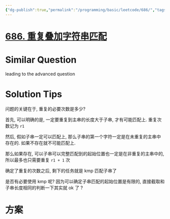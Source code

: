 ```yaml
---
{"dg-publish":true,"permalink":"/programming/basic/leetcode/686/","tags":["leetcode/sub/consecutive","leetcode/unsolved","leetcode/kmp"]}
---
```



# [686. 重复叠加字符串匹配](https://leetcode.cn/problems/repeated-string-match/)

# Similar Question

leading to the advanced question

# Solution Tips

问题的关键在于, 重复的必要次数是多少?

首先, 可以明确的是, 一定要重复到主串的长度大于子串, 才有可能匹配上. 重复次数记为 `r1`

然后, 假如子串一定可以匹配上, 那么子串的第一个字符一定是在未重复的主串中存在的. 如果不存在就不可能匹配上.

那么如果存在, 可以子串可以完整匹配到的起始位置也一定是在非重复的主串中的, 所以最多也只需要重复 `r1 + 1` 次

确定了重复的次数之后, 剩下的任务就是 kmp 匹配子串了

是否有必要使用 kmp 呢? 因为可以确定子串匹配的起始位置是有限的, 直接截取和子串长度相同的判断一下其实就 ok 了 ?

# 方案
